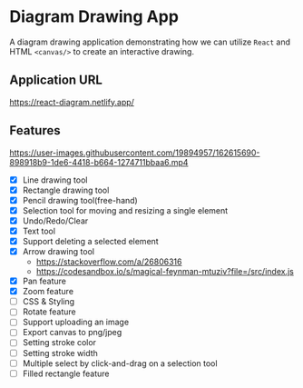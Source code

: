 # Diagram Drawing App

A diagram drawing application demonstrating how we can utilize `React` and HTML `<canvas/>` to create an interactive drawing.

## Application URL

https://react-diagram.netlify.app/

## Features

https://user-images.githubusercontent.com/19894957/162615690-898918b9-1de6-4418-b664-1274711bbaa6.mp4

- [x] Line drawing tool
- [x] Rectangle drawing tool
- [x] Pencil drawing tool(free-hand)
- [x] Selection tool for moving and resizing a single element
- [x] Undo/Redo/Clear
- [x] Text tool
- [x] Support deleting a selected element
- [x] Arrow drawing tool
  - https://stackoverflow.com/a/26806316
  - https://codesandbox.io/s/magical-feynman-mtuziv?file=/src/index.js
- [x] Pan feature
- [x] Zoom feature
- [ ] CSS & Styling
- [ ] Rotate feature
- [ ] Support uploading an image
- [ ] Export canvas to png/jpeg
- [ ] Setting stroke color
- [ ] Setting stroke width
- [ ] Multiple select by click-and-drag on a selection tool
- [ ] Filled rectangle feature
